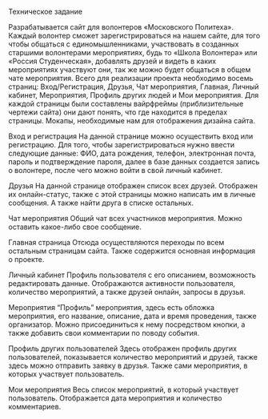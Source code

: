 Техническое задание

Разрабатывается сайт для волонтеров «Московского Политеха». Каждый волонтер сможет зарегистрироваться на нашем сайте, для того чтобы общаться с единомышленниками, участвовать в созданных старшими волонтерами мероприятиях, будь то «Школа Волонтера» или «Россия Студенческая», добавлять друзей и видеть в каких мероприятиях участвуют они, так же можно будет общаться в общем чате мероприятия.
​Всего для реализации проекта необходимо восемь страниц: Вход/Регистрация, Друзья, Чат мероприятия, Главная, Личный кабинет, Мероприятия, Профиль других людей и Мои мероприятия.
​Для каждой страницы были составлены вайрфреймы (приблизительные чертежи сайта) они дают понять, что где находится в пределах страницы. Мокапы, необходимые нам для отображения дизайна сайта.

​Вход и регистрация
На данной странице можно осуществить вход или регистрацию. Для того, чтобы зарегистрироваться нужно ввести следующие данные: ФИО, дата рождения, телефон, электронная почта, пароль и подтверждение пароля, далее в базе данных создается запись о волонтере, после чего можно войти в свой личный кабинет.

​Друзья
​На данной странице отображен список всех друзей. Отображен их онлайн-статус, также с этой страницы можно написать им в личные сообщения. А также найти друга в списке остальных.

​Чат мероприятия
Общий чат всех участников мероприятия. Можно оставить какое-либо свое сообщение. 

Главная страница
Отсюда осуществляются переходы по всем остальным страницам сайта. Также содержится основная информация о проекте.

Личный кабинет
Профиль пользователя с его описанием, возможность редактировать данные. Отображаются активности пользователя, количество мероприятий, а также друзей онлайн, запросы в друзья.

Мероприятия
“Профиль” мероприятия, здесь есть обложка мероприятия, его название, описание, дата и время проведения, также организатор. Можно присоединиться к нему посредством кнопки, а также добавить свои комментарии по поводу события.

Профиль других пользователей
Здесь отображен профиль других пользователей, показывается количество мероприятий и друзей, также здесь можно отправить заявку в друзья. Также сами мероприятия, в которых участвует пользователь.

Мои мероприятия
Весь список мероприятий, в который участвует пользователь. Отображается дата мероприятия и количество комментариев.
